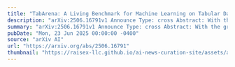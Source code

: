```yaml
---
title: "TabArena: A Living Benchmark for Machine Learning on Tabular Data"
description: "arXiv:2506.16791v1 Announce Type: cross Abstract: With the growing popularity of deep learning and foundation models for tabular data, the need for standardized and reliable benchmarks is higher than ever. However, current benchmarks are static. Their design is not updated even if flaws are discovered, model versions are updated, or new models are released. To address this, we introduce TabArena, the first continuously maintained living tabular benchmarking system. To launch TabArena, we manually curate a representative collection of datasets and well-implemented models, conduct a large-scale benchmarking study to initialize a public leaderboard, and assemble a team of experienced maintainers. Our results highlight the influence of validation method and ensembling of hyperparameter configurations to benchmark models at their full potential. While gradient-boosted trees are still strong contenders on practical tabular datasets, we observe that deep learning methods have caught up under larger time budgets with ensembling. At the same time, foundation models excel on smaller datasets. Finally, we show that ensembles across models advance the state-of-the-art in tabular machine learning and investigate the contributions of individual models. We launch TabArena with a public leaderboard, reproducible code, and maintenance protocols to create a living benchmark available at https://tabarena.ai."
summary: "arXiv:2506.16791v1 Announce Type: cross Abstract: With the growing popularity of deep learning and foundation models for tabular data, the need for standardized and reliable benchmarks is higher than ever. However, current benchmarks are static. Their design is not updated even if flaws are discovered, model versions are updated, or new models are released. To address this, we introduce TabArena, the first continuously maintained living tabular benchmarking system. To launch TabArena, we manually curate a representative collection of datasets and well-implemented models, conduct a large-scale benchmarking study to initialize a public leaderboard, and assemble a team of experienced maintainers. Our results highlight the influence of validation method and ensembling of hyperparameter configurations to benchmark models at their full potential. While gradient-boosted trees are still strong contenders on practical tabular datasets, we observe that deep learning methods have caught up under larger time budgets with ensembling. At the same time, foundation models excel on smaller datasets. Finally, we show that ensembles across models advance the state-of-the-art in tabular machine learning and investigate the contributions of individual models. We launch TabArena with a public leaderboard, reproducible code, and maintenance protocols to create a living benchmark available at https://tabarena.ai."
pubDate: "Mon, 23 Jun 2025 00:00:00 -0400"
source: "arXiv AI"
url: "https://arxiv.org/abs/2506.16791"
thumbnail: "https://raisex-llc.github.io/ai-news-curation-site/assets/arxiv.png"
---
```


